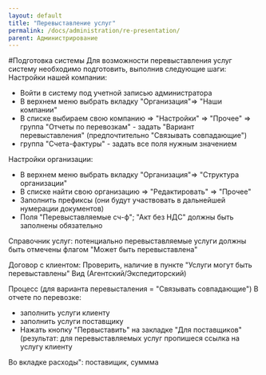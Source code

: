 ```yaml
---
layout: default
title: "Перевыставление услуг"
permalink: /docs/administration/re-presentation/
parent: Администрирование
---
```

#Подготовка системы
Для возможности перевыставления услуг систему необходимо подготовить, выполнив следующие шаги:
Настройки нашей компании:
- Войти в систему под учетной записью администратора
- В верхнем меню выбрать вкладку "Организация"=> "Наши компании"
- В списке выбираем свою компанию => "Настройки" => "Прочее" => группа "Отчеты по перевозкам" - задать "Вариант перевыставления" (предпочтительно "Связывать совпадающие")
- группа "Счета-фактуры" - задать все поля нужным значением

Настройки организации:
- В верхнем меню выбрать вкладку "Организация"=> "Структура организации"
- В списке найти свою организацию => "Редактировать" => "Прочее"
- Заполнить префиксы (они будут участвовать в дальнейшей нумерации документов)
- Поля "Перевыставляемые сч-ф"; "Акт без НДС" должны быть заполнены обязательно

Справочник услуг:
потенциально перевыставляемые услуги должны быть отмечены флагом "Может быть перевыставлена"

Договор с клиентом:
Проверить, наличие в пункте "Услуги могут быть перевыставлены"
Вид (Агентский/Экспедиторский)

Процесс (для варианта перевысталения = "Связывать совпадающие")
В отчете по перевозке:
- заполнить услуги клиенту
- заполнить услуги поставщику
- Нажать кнопку "Первыставить" на закладке "Для поставщиков" (результат: для перевыставляемых услуг пропишеся ссылка на услугу клиенту

Во вкладке расходы": поставищик, суммма
